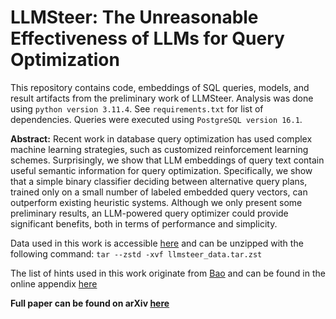 # LLMSteer: The Unreasonable Effectiveness of LLMs for Query Optimization
This repository contains code, embeddings of SQL queries, models, and result artifacts from the preliminary work of LLMSteer. Analysis was done using `python version 3.11.4`. See `requirements.txt` for list of dependencies. Queries were executed using `PostgreSQL version 16.1`.

**Abstract:** Recent work in database query optimization has used complex machine learning strategies, such as customized reinforcement learning schemes. Surprisingly, we show that LLM embeddings of query text contain useful semantic information for query optimization. Specifically, we show that a simple binary classifier deciding between alternative query plans, trained only on a small number of labeled embedded query vectors, can outperform existing heuristic systems. Although we only present some preliminary results, an LLM-powered query optimizer could provide significant benefits, both in terms of performance and simplicity.

Data used in this work is accessible [here](https://www.dropbox.com/scl/fi/o0bqsm5osdm3wsotg7i5e/llmsteer_data.tar.zst?rlkey=8u4t506zpm42vst5w1l4slxca&st=logxe3pp&dl=0) and can be unzipped with the following command: `tar --zstd -xvf llmsteer_data.tar.zst`

The list of hints used in this work originate from [Bao](https://dl.acm.org/doi/pdf/10.1145/3448016.3452838) and can be found in the online appendix [here](https://rmarcus.info/appendix.html)

**Full paper can be found on arXiv [here](https://arxiv.org/abs/2411.02862)**
